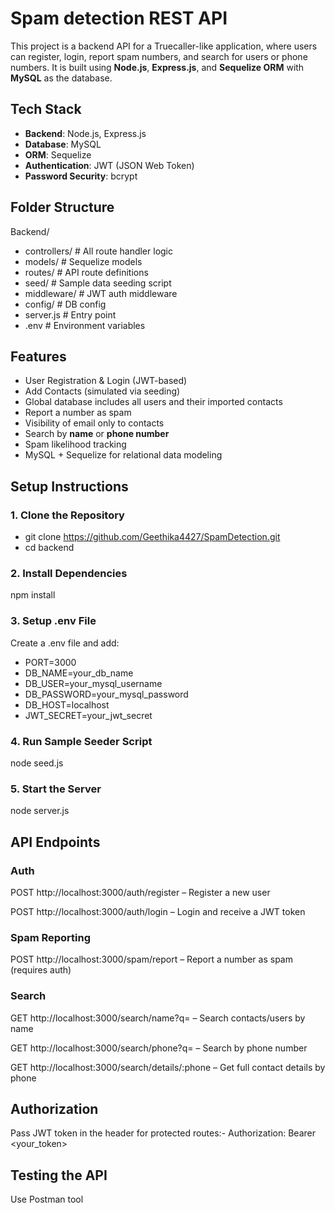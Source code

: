 # Spam detection REST API

This project is a backend API for a Truecaller-like application, where users can register, login, report spam numbers, and search for users or phone numbers. It is built using **Node.js**, **Express.js**, and **Sequelize ORM** with **MySQL** as the database.


## Tech Stack

- **Backend**: Node.js, Express.js
- **Database**: MySQL
- **ORM**: Sequelize
- **Authentication**: JWT (JSON Web Token)
- **Password Security**: bcrypt

## Folder Structure

Backend/
 - controllers/ # All route handler logic
 - models/ # Sequelize models
 - routes/ # API route definitions
 - seed/ # Sample data seeding script
 - middleware/ # JWT auth middleware
 - config/ # DB config
 - server.js # Entry point
 - .env # Environment variables

## Features

-  User Registration & Login (JWT-based)
-  Add Contacts (simulated via seeding)
-  Global database includes all users and their imported contacts
-  Report a number as spam
-  Visibility of email only to contacts
-  Search by **name** or **phone number**
-  Spam likelihood tracking
-  MySQL + Sequelize for relational data modeling

##  Setup Instructions

### 1. Clone the Repository

- git clone https://github.com/Geethika4427/SpamDetection.git
- cd backend

### 2. Install Dependencies

npm install

### 3. Setup .env File
Create a .env file and add:
- PORT=3000
- DB_NAME=your_db_name
- DB_USER=your_mysql_username
- DB_PASSWORD=your_mysql_password
- DB_HOST=localhost
- JWT_SECRET=your_jwt_secret

### 4. Run Sample Seeder Script

node seed.js

### 5. Start the Server

node server.js

## API Endpoints
### Auth
POST http://localhost:3000/auth/register – Register a new user

POST http://localhost:3000/auth/login – Login and receive a JWT token

### Spam Reporting
POST http://localhost:3000/spam/report – Report a number as spam (requires auth)

### Search
GET http://localhost:3000/search/name?q=<name> – Search contacts/users by name

GET http://localhost:3000/search/phone?q=<phone> – Search by phone number

GET http://localhost:3000/search/details/:phone – Get full contact details by phone

## Authorization
Pass JWT token in the header for protected routes:-
Authorization: Bearer <your_token>

## Testing the API
Use Postman tool









